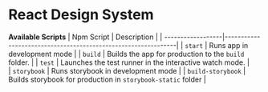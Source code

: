 # React Design System

**Available Scripts**
| Npm Script        | Description                                                   |
| ------------------|---------------------------------------------------------------|
| `start`           | Runs app in development mode                                  |
| `build`           | Builds the app for production to the `build` folder.          |
| `test`            | Launches the test runner in the interactive watch mode.       |   
| `storybook`       | Runs storybook in development mode                            |
| `build-storybook` | Builds storybook for production in `storybook-static` folder  |
